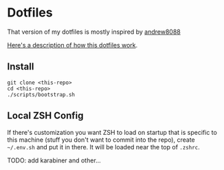 # Dotfiles

That version of my dotfiles is mostly inspired by [andrew8088](https://github.com/andrew8088/dotfiles) 

[Here's a description of how this dotfiles work](https://shaky.sh/simple-dotfiles/).

## Install

```
git clone <this-repo>
cd <this-repo>
./scripts/bootstrap.sh
```

## Local ZSH Config

If there's customization you want ZSH to load on startup that is specific to 
this machine (stuff you don't want to commit into the repo), create `~/.env.sh`
and put it in there. It will be loaded near the top of `.zshrc`.

TODO: add karabiner and other...
